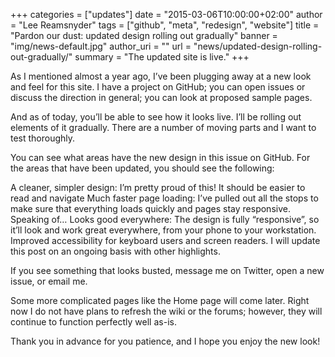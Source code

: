 +++
categories = ["updates"]
date = "2015-03-06T10:00:00+02:00"
author = "Lee Reamsnyder"
tags = ["github", "meta", "redesign", "website"]
title = "Pardon our dust: updated design rolling out gradually"
banner = "img/news-default.jpg"
author_uri = ""
url = "news/updated-design-rolling-out-gradually/"
summary = "The updated site is live."
+++

As I mentioned almost a year ago, I’ve been plugging away at a new look and feel for this site. I have a project on GitHub; you can open issues or discuss the direction in general; you can look at proposed sample pages.

And as of today, you’ll be able to see how it looks live. I’ll be rolling out elements of it gradually. There are a number of moving parts and I want to test thoroughly.

You can see what areas have the new design in this issue on GitHub. For the areas that have been updated, you should see the following:

A cleaner, simpler design: I’m pretty proud of this! It should be easier to read and navigate
Much faster page loading: I’ve pulled out all the stops to make sure that everything loads quickly and pages stay responsive. Speaking of…
Looks good everywhere: The design is fully “responsive”, so it’ll look and work great everywhere, from your phone to your workstation.
Improved accessibility for keyboard users and screen readers.
I will update this post on an ongoing basis with other highlights.

If you see something that looks busted, message me on Twitter, open a new issue, or email me.

Some more complicated pages like the Home page will come later. Right now I do not have plans to refresh the wiki or the forums; however, they will continue to function perfectly well as-is.

Thank you in advance for you patience, and I hope you enjoy the new look!
